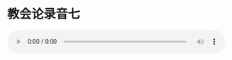 # 教会论录音七

<audio style="width: 100%;" preload="false" controls controlslist="nodownload"><source src="//cdn.wechat.edu.pl/audio/mp3/old/27438.mp3" type="audio/mpeg">Your browser does not support the audio element.</audio>


